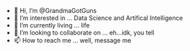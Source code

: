 - 👋 Hi, I’m @GrandmaGotGuns
- 👀 I’m interested in ... Data Science and Artifical Intelligence
- 🌱 I’m currently living ... life
- 💞️ I’m looking to collaborate on ... eh...idk, you tell
- 📫 How to reach me ... well, message me 

<!---
GrandmaGotGuns/GrandmaGotGuns is a ✨ special ✨ repository because its `README.md` (this file) appears on your GitHub profile.
You can click the Preview link to take a look at your changes.
--->

